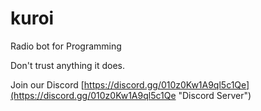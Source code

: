 # kuroi
Radio bot for Programming

Don't trust anything it does.

Join our Discord [https://discord.gg/010z0Kw1A9ql5c1Qe](https://discord.gg/010z0Kw1A9ql5c1Qe "Discord Server")